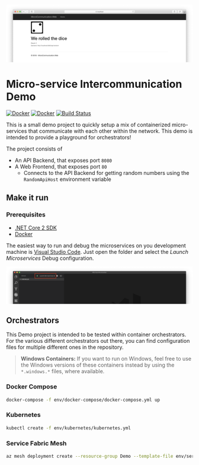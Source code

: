 ![Screenshot of the Web Frontend](assets/Screenshot.png)

# Micro-service Intercommunication Demo

[![Docker](https://img.shields.io/badge/Docker%20Image-robinmanuelthiel%2Fmicrocommunication--api-blue.svg?logo=docker)](https://hub.docker.com/r/robinmanuelthiel/microcommunication-api/) [![Docker](https://img.shields.io/badge/Docker%20Image-robinmanuelthiel%2Fmicrocommunication--web-blue.svg?logo=docker)](https://hub.docker.com/r/robinmanuelthiel/microcommunication-web/)
[![Build Status](https://dev.azure.com/robinmanuelthiel/Microcommunication/_apis/build/status/Build%20and%20push?branchName=master)](https://dev.azure.com/robinmanuelthiel/Microcommunication/_build/latest?definitionId=9&branchName=master)

This is a small demo project to quickly setup a mix of containerized micro-services that communicate with each other within the network. This demo is intended to provide a playground for orchestrators!

The project consists of

- An API Backend, that exposes port `8080`
- A Web Frontend, that exposes port `80`
  - Connects to the API Backend for getting random numbers using the `RandomApiHost` environment variable

## Make it run

### Prerequisites

- [.NET Core 2 SDK](https://dotnet.microsoft.com/download)
- [Docker](https://www.docker.com/products/docker-desktop)

The easiest way to run and debug the microservices on you development machine is [Visual Studio Code](https://code.visualstudio.com/). Just open the folder and select the _Launch Microservices_ Debug configuration.

![Screenshot of Visual Studio Code](assets/LaunchInVsCode.png)

## Orchestrators

This Demo project is intended to be tested within container orchestrators. For the various different orchestrators out there, you can find configuration files for multiple different ones in the repository.

> **Windows Containers:** If you want to run on Windows, feel free to use the Windows versions of these containers instead by using the `*.windows.*` files, where available.

### Docker Compose

```bash
docker-compose -f env/docker-compose/docker-compose.yml up
```

### Kubernetes

```bash
kubectl create -f env/kubernetes/kubernetes.yml
```

### Service Fabric Mesh

```bash
az mesh deployment create --resource-group Demo --template-file env/servicefabric-mesh/servicefabric-mesh.json
```

